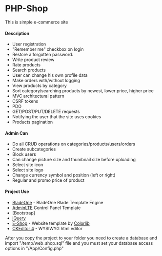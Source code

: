 # PHP-Shop

This is simple e-commerce site

#### Description
  - User registration
  - "Remember me" checkbox on login
  - Restore a forgotten password.
  - Write product review
  - Rate products
  - Search products
  - User can change his own profile data
  - Make оrders with/without logging
  - View products by category
  - Sort category/searching products by newest, lower price, higher price
  - MVC architectural pattern
  - CSRF tokens
  - PDO
  - GET/POST/PUT/DELETE requests
  - Notifying the user that the site uses cookies
  - Products pagination

#### Admin Can
- Do all CRUD operations on categories/products/users/orders
- Create subcategories
- Block users
- Can change picture size and thumbnail size before uploading
- Select site icon
- Select site logo
- Change currency symbol and position (left or right)
- Regular and promo price of product

#### Project Use
  - [BladeOne] - BladeOne Blade Template Engine
  - [AdminLTE] Control Panel Template
  - [Bootstrap]
  - [jQuery]
  - [E-Shop] - Website template by [Colorlib]
  - [CKEditor 4] - WYSIWYG html editor


After you copy the project to your folder you need to create a database and import "/temp/web_shop.sql" file and you must set your database access options in "/App/Config.php"

[BladeOne]: <https://github.com/EFTEC/BladeOne/>
[AdminLTE]: <https://adminlte.io/>
[Bootstrap 3.3.7]: <https://getbootstrap.com/>
[jQuery]: <https://jquery.com/>
[E-Shop]: <https://colorlib.com/wp/template/e-shop/>
[CKEditor 4]: <https://ckeditor.com/>
[Colorlib]: <https://colorlib.com/>